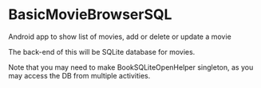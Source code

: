 # BasicMovieBrowserSQL
Android app to show list of movies, add or delete or update a movie

The back-end of this will be SQLite database for movies.

Note that you may need to make BookSQLiteOpenHelper singleton, as you may access the DB from multiple activities. 
